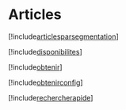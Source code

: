 # Articles

[!include[articlesparsegmentation](articles.articlesparsegmentation.autogen.md)]

[!include[disponibilites](articles.disponibilites.autogen.md)]

[!include[obtenir](articles.obtenir.autogen.md)]

[!include[obtenirconfig](articles.obtenirconfig.autogen.md)]

[!include[rechercherapide](articles.rechercherapide.autogen.md)]


































